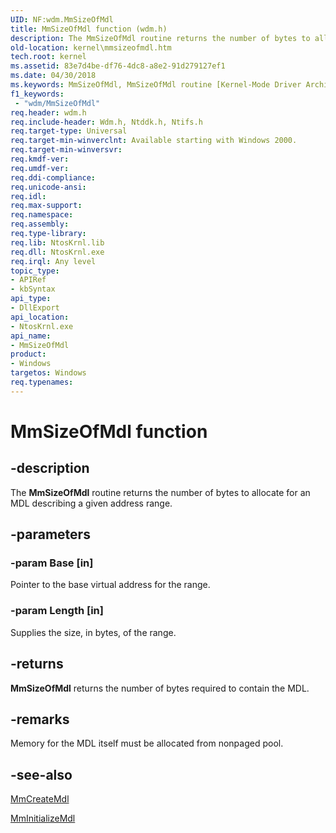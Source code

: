 ```yaml
---
UID: NF:wdm.MmSizeOfMdl
title: MmSizeOfMdl function (wdm.h)
description: The MmSizeOfMdl routine returns the number of bytes to allocate for an MDL describing a given address range.
old-location: kernel\mmsizeofmdl.htm
tech.root: kernel
ms.assetid: 83e7d4be-df76-4dc8-a8e2-91d279127ef1
ms.date: 04/30/2018
ms.keywords: MmSizeOfMdl, MmSizeOfMdl routine [Kernel-Mode Driver Architecture], k106_7cddc848-8b01-4a6a-b5b1-977f2386fc21.xml, kernel.mmsizeofmdl, wdm/MmSizeOfMdl
f1_keywords:
 - "wdm/MmSizeOfMdl"
req.header: wdm.h
req.include-header: Wdm.h, Ntddk.h, Ntifs.h
req.target-type: Universal
req.target-min-winverclnt: Available starting with Windows 2000.
req.target-min-winversvr: 
req.kmdf-ver: 
req.umdf-ver: 
req.ddi-compliance: 
req.unicode-ansi: 
req.idl: 
req.max-support: 
req.namespace: 
req.assembly: 
req.type-library: 
req.lib: NtosKrnl.lib
req.dll: NtosKrnl.exe
req.irql: Any level
topic_type:
- APIRef
- kbSyntax
api_type:
- DllExport
api_location:
- NtosKrnl.exe
api_name:
- MmSizeOfMdl
product:
- Windows
targetos: Windows
req.typenames: 
---
```


# MmSizeOfMdl function


## -description


The <b>MmSizeOfMdl</b> routine returns the number of bytes to allocate for an MDL describing a given address range.


## -parameters




### -param Base [in]

Pointer to the base virtual address for the range. 


### -param Length [in]

Supplies the size, in bytes, of the range. 


## -returns



<b>MmSizeOfMdl</b> returns the number of bytes required to contain the MDL. 




## -remarks



Memory for the MDL itself must be allocated from nonpaged pool. 




## -see-also




<a href="https://docs.microsoft.com/windows-hardware/drivers/kernel/mmcreatemdl">MmCreateMdl</a>



<a href="https://docs.microsoft.com/windows-hardware/drivers/kernel/mm-bad-pointer">MmInitializeMdl</a>
 

 

